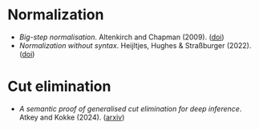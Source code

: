 # Normalization

* *Big-step normalisation*. Altenkirch and Chapman (2009). ([doi](https://doi.org/10.1017/S0956796809007278))
* *Normalization without syntax*. Heijltjes, Hughes & Straßburger (2022). ([doi](https://doi.org/10.4230/LIPIcs.FSCD.2022.19))

# Cut elimination

* *A semantic proof of generalised cut elimination for deep inference*. Atkey and Kokke (2024). ([arxiv](https://arxiv.org/pdf/2404.06233))
